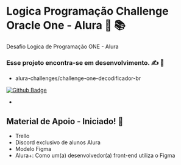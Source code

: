 # Logica Programação Challenge Oracle One  - Alura 👊 📚
Desafio Logica de Programação ONE - Alura

### Esse projeto encontra-se em desenvolvimento. :writing_hand: :handshake:
 -  alura-challenges/challenge-one-decodificador-br

[![Github Badge](https://img.shields.io/badge/GitHub-100000?style=for-the-badge&logo=github&logoColor=white&link=https://github.com/alura-challenges/challenge-one-decodificador-br)](https://github.com/alura-challenges/challenge-one-decodificador-br)

 -

## Material de Apoio - Iniciado! 📖

 - Trello 
 - Discord exclusivo de alunos Alura 
 - Modelo Figma 
 - Alura+: Como um(a) desenvolvedor(a) front-end utiliza o Figma 
